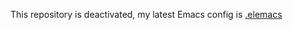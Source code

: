This repository is deactivated, my latest Emacs config is [.elemacs](https://github.com/Elilif/.elemacs)
